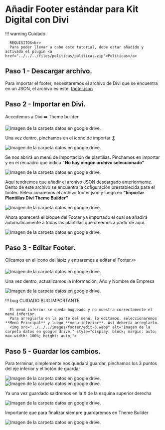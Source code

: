 # Añadir Footer estándar para Kit Digital con Divi

!!! warning Cuidado
   
      REQUISITOS<br>
      Para poder llevar a cabo este tutorial, debe estar añadido y activado el plugin <a href="../../../files/políticas/politicas.zip">Políticas</a>

## Paso 1 - Descargar archivo.

Para importar el footer, necesitaremos el archivo de Divi que se encuentra en un JSON, el archivo es este: <a href="../../../files/políticas/footer.json"></a>[footer.json](https://github.com/user-attachments/files/18690442/footer.json)

## Paso 2 - Importar en Divi.

Accedemos a Divi ➡️ Theme builder

   <img src="../../../images/footer/divi-builder.webp" alt="Imagen de la carpeta datos en google drive." style="display: block; margin: auto; max-width: 100%; height: auto;">

Una vez dentro, pinchamos en el icono de importar ↕️

   <img src="../../../images/footer/import.webp" alt="Imagen de la carpeta datos en google drive." style="display: block; margin: auto; max-width: 100%; height: auto;">

Se nos abrirá un menú de Importación de plantillas. Pinchamos en importar y en el recuadro que indica **"No hay ningún archivo seleccionado"**

   <img src="../../../images/footer/import-2.webp" alt="Imagen de la carpeta datos en google drive." style="display: block; margin: auto; max-width: 100%; height: auto;">

Aquí tendremos que añadir el archivo JSON descargado anteriormente. Dento de este archivo se encuentra la cofiguración prestablecida para el footer. Seleccionaremos el archivo footer.json y luego en **"Importar Plantillas Divi Theme Builder"**

   <img src="../../../images/footer/import-3.webp" alt="Imagen de la carpeta datos en google drive." style="display: block; margin: auto; max-width: 100%; height: auto;">

Ahora aparecerá el bloque del Footer ya importado el cual se añadirá automaticamente a todas las plantillas que creemos a partir de aquí.
      
   <img src="../../../images/footer/import-4.webp" alt="Imagen de la carpeta datos en google drive." style="display: block; margin: auto; max-width: 100%; height: auto;">

## Paso 3 - Editar Footer.

Clicamos en el icono del lápiz y entraremos a editar el Footer.✏️

   <img src="../../../images/footer/edit.webp" alt="Imagen de la carpeta datos en google drive." style="display: block; margin: auto; max-width: 100%; height: auto;">

Una vez dentro, actualizamos la información, Año y Nombre de Empresa

   <img src="../../../images/footer/edit-2.webp" alt="Imagen de la carpeta datos en google drive." style="display: block; margin: auto; max-width: 100%; height: auto;">

!!! bug CUIDADO BUG IMPORTANTE

      El menú inferior se queda bugueado y no muestra correctamente el menú inferior.
      Para arreglarlo en la parte del menú, lo editamos, seleccionaremos **Menú Principal** y luego **menu-inferior**. Así debería arreglarlo.
      <img src="../../../images/footer/edit-3.webp" alt="Imagen de la carpeta datos en google drive." style="display: block; margin: auto; max-width: 100%; height: auto;">

## Paso 5 - Guardar los cambios.

Para terminar, simplemente nos quedará guardar, pinchamos los 3 puntos del eje inferior y el botón de guardar

   <img src="../../../images/footer/save.webp" alt="Imagen de la carpeta datos en google drive." style="display: block; margin: auto; max-width: 100%; height: auto;">

   <img src="../../../images/footer/save-2.webp" alt="Imagen de la carpeta datos en google drive." style="display: block; margin: auto; max-width: 100%; height: auto;">

Ya una vez guardado saldremos en la X de la esquina superior derecha

   <img src="../../../images/footer/save-3.webp" alt="Imagen de la carpeta datos en google drive." style="display: block; margin: auto; max-width: 100%; height: auto;">

Importante que para finalizar siempre guardaremos en Theme Builder

   <img src="../../../images/footer/save-4.webp" alt="Imagen de la carpeta datos en google drive." style="display: block; margin: auto; max-width: 100%; height: auto;">

